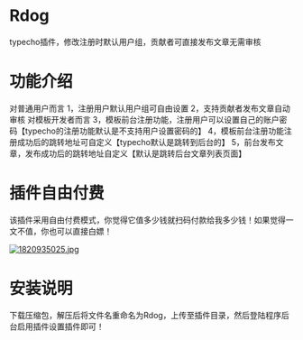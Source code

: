 # Rdog
typecho插件，修改注册时默认用户组，贡献者可直接发布文章无需审核

# 功能介绍
对普通用户而言
1，注册用户默认用户组可自由设置
2，支持贡献者发布文章自动审核
对模板开发者而言
3，模板前台注册功能，注册用户可以设置自己的账户密码【typecho的注册功能默认是不支持用户设置密码的】
4，模板前台注册功能注册成功后的跳转地址可自定义【typecho默认是跳转到后台的】
5，前台发布文章，发布成功后的跳转地址自定义【默认是跳转后台文章列表页面】

# 插件自由付费
该插件采用自由付费模式，你觉得它值多少钱就扫码付款给我多少钱！如果觉得一文不值，你也可以直接白嫖！

[![1820935025.jpg](https://i.loli.net/2019/05/31/5cf097a62b13e98032.jpg)](https://i.loli.net/2019/05/31/5cf097a62b13e98032.jpg)

# 安装说明

下载压缩包，解压后将文件名重命名为Rdog，上传至插件目录，然后登陆程序后台启用插件设置插件即可！
